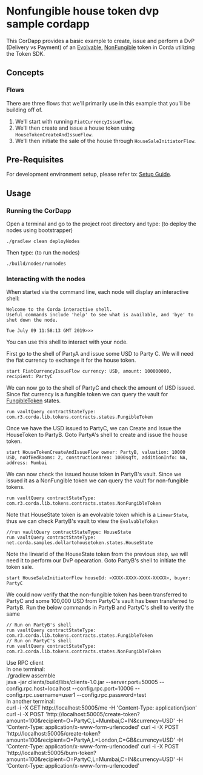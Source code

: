 # Nonfungible house token dvp sample cordapp 

This CorDapp provides a basic example to create, issue and perform a DvP (Delivery vs Payment) of an [Evolvable](https://training.corda.net/libraries/tokens-sdk/#evolvabletokentype), [NonFungible](https://training.corda.net/libraries/tokens-sdk/#nonfungibletoken) token in 
Corda utilizing the Token SDK.


## Concepts


### Flows

There are three flows that we'll primarily use in this example that you'll be building off of.

1. We'll start with running `FiatCurrencyIssueFlow`.
2. We'll then create and issue a house token using `HouseTokenCreateAndIssueFlow`.
3. We'll then initiate the sale of the house through `HouseSaleInitiatorFlow`.



## Pre-Requisites
For development environment setup, please refer to: [Setup Guide](https://docs.corda.net/getting-set-up.html).


## Usage
### Running the CorDapp

Open a terminal and go to the project root directory and type: (to deploy the nodes using bootstrapper)
```
./gradlew clean deployNodes
```
Then type: (to run the nodes)
```
./build/nodes/runnodes
```

### Interacting with the nodes

When started via the command line, each node will display an interactive shell:

    Welcome to the Corda interactive shell.
    Useful commands include 'help' to see what is available, and 'bye' to shut down the node.

    Tue July 09 11:58:13 GMT 2019>>>

You can use this shell to interact with your node.

First go to the shell of PartyA and issue some USD to Party C. We will need the fiat currency to exchange it for the house token.

    start FiatCurrencyIssueFlow currency: USD, amount: 100000000, recipient: PartyC

We can now go to the shell of PartyC and check the amount of USD issued. Since fiat currency is a fungible token we can query the vault for [FungibleToken](https://training.corda.net/libraries/tokens-sdk/#fungibletoken) states.

    run vaultQuery contractStateType: com.r3.corda.lib.tokens.contracts.states.FungibleToken

Once we have the USD issued to PartyC, we can Create and Issue the HouseToken to PartyB. Goto PartyA's shell to create and issue the house token.

    start HouseTokenCreateAndIssueFlow owner: PartyB, valuation: 10000 USD, noOfBedRooms: 2, constructionArea: 1000sqft, additionInfo: NA, address: Mumbai

We can now check the issued house token in PartyB's vault. Since we issued it as a NonFungible token we can query the vault for non-fungible tokens.

    run vaultQuery contractStateType: com.r3.corda.lib.tokens.contracts.states.NonFungibleToken

Note that HouseState token is an evolvable token which is a `LinearState`, thus we can check PartyB's vault to view the `EvolvableToken`

    //run vaultQuery contractStateType: HouseState
    run vaultQuery contractStateType: net.corda.samples.dollartohousetoken.states.HouseState

Note the linearId of the HouseState token from the previous step, we will need it to perform our DvP opearation. Goto PartyB's shell to initiate the token sale.

    start HouseSaleInitiatorFlow houseId: <XXXX-XXXX-XXXX-XXXXX>, buyer: PartyC

We could now verify that the non-fungible token has been transferred to PartyC and some 100,000 USD from PartyC's vault has been transferred to PartyB. Run the below commands in PartyB and PartyC's shell to verify the same

    // Run on PartyB's shell
    run vaultQuery contractStateType: com.r3.corda.lib.tokens.contracts.states.FungibleToken
    // Run on PartyC's shell
    run vaultQuery contractStateType: com.r3.corda.lib.tokens.contracts.states.NonFungibleToken


Use RPC client  
In one terminal:  
./gradlew assemble    
java -jar clients/build/libs/clients-1.0.jar --server.port=50005 --config.rpc.host=localhost --config.rpc.port=10006 --config.rpc.username=user1 --config.rpc.password=test  
In another terminal:  
curl -i -X GET http://localhost:50005/me -H 'Content-Type: application/json'  
curl -i -X POST 'http://localhost:50005/create-token?amount=100&recipient=O=PartyC,L=Mumbai,C=IN&currency=USD' -H 'Content-Type: application/x-www-form-urlencoded'
curl -i -X POST 'http://localhost:50005/create-token?amount=100&recipient=O=PartyA,L=London,C=GB&currency=USD' -H 'Content-Type: application/x-www-form-urlencoded'
curl -i -X POST 'http://localhost:50005/burn-token?amount=100&recipient=O=PartyC,L=Mumbai,C=IN&currency=USD' -H 'Content-Type: application/x-www-form-urlencoded'